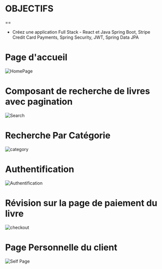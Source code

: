 # OBJECTIFS
==

+ Créez une application Full Stack - React et Java Spring Boot, Stripe Credit Card Payments, Spring Security, JWT, Spring Data JPA

# Page d'accueil



![HomePage](./images/HomePage.jpeg)

# Composant de recherche de livres avec pagination

![Search](images/Search_Pagination.jpeg)

# Recherche Par Catégorie

![category](images/search_by_category.jpeg)

# Authentification

![Authentification](images/authentification.jpeg)

# Révision sur la page de paiement du livre

![checkout](./images/review_page.jpeg)

# Page Personnelle du client

![Self Page](images/self_page.jpeg)